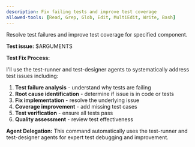 ```yaml
---
description: Fix failing tests and improve test coverage
allowed-tools: [Read, Grep, Glob, Edit, MultiEdit, Write, Bash]
---
```


Resolve test failures and improve test coverage for specified component.

**Test issue:** $ARGUMENTS

**Test Fix Process:**

I'll use the test-runner and test-designer agents to systematically address test issues including:

1. **Test failure analysis** - understand why tests are failing
2. **Root cause identification** - determine if issue is in code or tests
3. **Fix implementation** - resolve the underlying issue
4. **Coverage improvement** - add missing test cases
5. **Test verification** - ensure all tests pass
6. **Quality assessment** - review test effectiveness

**Agent Delegation:**
This command automatically uses the test-runner and test-designer agents for expert test debugging and improvement.